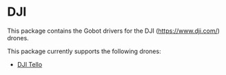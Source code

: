 # DJI

This package contains the Gobot drivers for the DJI (https://www.dji.com/) drones.

This package currently supports the following drones:
- [DJI Tello](https://www.ryzerobotics.com/tello)
